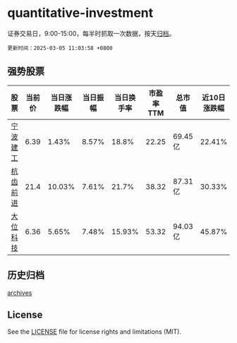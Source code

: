 # quantitative-investment

证券交易日，9:00-15:00，每半时抓取一次数据，按天[归档](archives)。

`更新时间：2025-03-05 11:03:58 +0800`

## 强势股票

|股票|当前价|当日涨跌幅|当日振幅|当日换手率|市盈率TTM|总市值|近10日涨跌幅|
|----|----|----|----|----|----|----|----|
|[宁波建工](https://xueqiu.com/S/SH601789)|6.39|1.43%|8.57%|18.8%|22.25|69.45亿|22.41%|
|[杭齿前进](https://xueqiu.com/S/SH601177)|21.4|10.03%|7.61%|21.7%|38.32|87.31亿|30.33%|
|[大位科技](https://xueqiu.com/S/SH600589)|6.36|5.65%|7.48%|15.93%|53.32|94.03亿|45.87%|

## 历史归档

[archives](archives)

## License

See the [LICENSE](LICENSE) file for license rights and limitations (MIT).